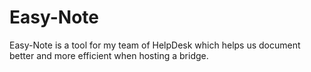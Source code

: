 # Easy-Note
Easy-Note is a tool for my team of HelpDesk which helps us document better and more efficient when hosting a bridge.
